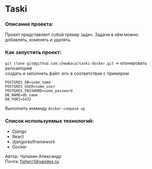 # Taski

### Описание проекта:
Проект представляет собой трекер задач. Задачи в нём можно добавлять, изменять и удалять.



### Как запустить проект:
`git clone git@github.com:chew6aca/taski-docker.git` -> клонировать репозиторий\
создать и заполнить файл .env в соответствии с примером
```
POSTGRES_DB=some_name
POSTGRES_USER=some_user
POSTGRES_PASSWORD=some_password
DB_NAME=db_name
DB_PORT=5432
```
Выполнить команду
    `docker-compose up`

### Cписок используемых технологий:

- Django
- React
- djangorestframework
- Docker

Автор: Чупахин Александр\
Почта: [fisherr1@yandex.ru](mailto:fisherr1@yandex.ru)

